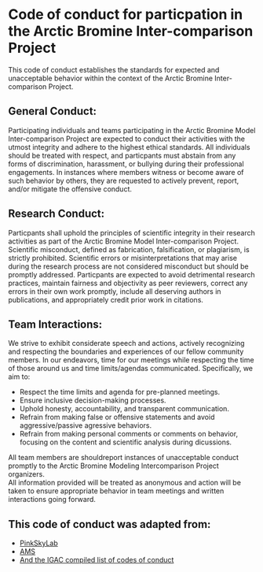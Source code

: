 # Code of conduct for particpation in the Arctic Bromine Inter-comparison Project

This code of conduct establishes the standards for expected and unacceptable behavior within the context of the Arctic Bromine Inter-comparison Project. 

## General Conduct:
Participating individuals and teams participating in the Arctic Bromine Model Inter-comparison Project are expected to conduct their activities with the utmost integrity 
and adhere to the highest ethical standards. All individuals should be treated with respect, and particpants must abstain from any forms of discrimination, harassment, or 
bullying during their professional engagements. In instances where members witness or become aware of such behavior by others, they are requested to actively prevent, 
report, and/or mitigate the offensive conduct.

## Research Conduct:
Particpants shall uphold the principles of scientific integrity in their research activities as part of the Arctic Bromine Model Inter-comparison Project. 
Scientific misconduct, defined as fabrication, falsification, or plagiarism, is strictly prohibited. Scientific errors or misinterpretations that may arise 
during the research process are not considered misconduct but should be promptly addressed.
Particpants are expected to avoid detrimental research practices, maintain fairness and objectivity as peer reviewers, 
correct any errors in their own work promptly, include all deserving authors in publications, and appropriately credit prior work in citations.

## Team Interactions:

We strive to exhibit considerate speech and actions, actively recognizing and respecting 
the boundaries and experiences of our fellow community members. In our endeavors, time for our 
meetings while respecting the time of those around us and time limits/agendas communicated. Specifically, we aim to:
* Respect the time limits and agenda for pre-planned meetings.  
* Ensure inclusive decision-making processes.
* Uphold honesty, accountability, and transparent communication.
* Refrain from making false or offensive statements and avoid aggressive/passive agressive behaviors.
* Refrain from making personal comments or comments on behavior, focusing on the content and scientific analysis during dicussions.


All team members are shouldreport instances of unacceptable conduct promptly to the Arctic Bromine Modeling Intercomparison Project organizers.  
All information provided will be treated as anonymous and action will be taken to ensure appropriate behavior in team meetings and written interactions going forward.

## This code of conduct was adapted from:
* [PinkSkyLab](https://github.com/pinskylab/how_we_work/blob/master/working_agreement.md?fbclid=IwAR3X8TEU4peQO1xxJyvwZzmp6aLI4qUbyxyHC28W8VKzafNzbibP3t6wiSo)
* [AMS](https://www.ametsoc.org/index.cfm/ams/about-ams/ams-organization-and-administration/ams-code-of-conduct/)
* [And the IGAC compiled list of codes of conduct](https://igacproject.org/codes-conduct-science)
